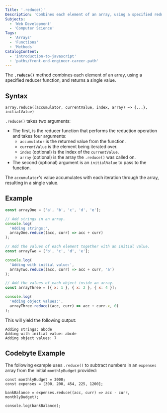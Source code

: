 ```yaml
---
Title: '.reduce()'
Description: 'Combines each element of an array, using a specified reducer function, and returns a single value.'
Subjects:
  - 'Web Development'
  - 'Computer Science'
Tags:
  - 'Arrays'
  - 'Functions'
  - 'Methods'
CatalogContent:
  - 'introduction-to-javascript'
  - 'paths/front-end-engineer-career-path'
---
```


The **`.reduce()`** method combines each element of an array, using a specified reducer function, and returns a single value.

## Syntax

```pseudo
array.reduce((accumulator, currentValue, index, array) => {...}, initialValue)
```

`.reduce()` takes two arguments:

- The first, is the reducer function that performs the reduction operation and takes four arguments:
  - `accumulator` is the returned value from the function.
  - `currentValue` is the element being iterated over.
  - `index` (optional) is the index of the `currentValue`.
  - `array` (optional) is the array the `.reduce()` was called on.
- The second (optional) argument is an `initialValue` to pass to the function.

The `accumulator`'s value accumulates with each iteration through the array, resulting in a single value.

## Example

```js
const arrayOne = ['a', 'b', 'c', 'd', 'e'];

// Add strings in an array.
console.log(
  'Adding strings:',
  arrayOne.reduce((acc, curr) => acc + curr)
);

// Add the values of each element together with an initial value.
const arrayTwo = ['b', 'c', 'd', 'e'];

console.log(
  'Adding with initial value:',
  arrayTwo.reduce((acc, curr) => acc + curr, 'a')
);

// Add the values of each object inside an array.
const arrayThree = [{ x: 1 }, { x: 2 }, { x: 4 }];

console.log(
  'Adding object values:',
  arrayThree.reduce((acc, curr) => acc + curr.x, 0)
);
```

This will yield the following output:

```shell
Adding strings: abcde
Adding with initial value: abcde
Adding object values: 7
```

## Codebyte Example

The following example uses `.reduce()` to subtract numbers in an `expenses` array from the initial `monthlyBudget` provided:

```codebyte/javascript
const monthlyBudget = 3000;
const expenses = [300, 200, 454, 225, 1200];

bankBalance = expenses.reduce((acc, curr) => acc - curr, monthlyBudget);

console.log(bankBalance);
```

